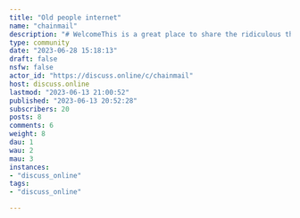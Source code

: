 ```yaml
---
title: "Old people internet" 
name: "chainmail"
description: "# WelcomeThis is a great place to share the ridiculous things your in-laws or parents send you. We cannot help but ask ourselves why they think it's interesting.# Rules1. Post must include who sent it to you.2. Follow discuss.online code of conduct.3. No porn!4. Use the NFSW tag when something isn't appropriate for all audiences."
type: community
date: "2023-06-28 15:18:13"
draft: false
nsfw: false
actor_id: "https://discuss.online/c/chainmail"
host: discuss.online
lastmod: "2023-06-13 21:00:52"
published: "2023-06-13 20:52:28"
subscribers: 20
posts: 8
comments: 6
weight: 8
dau: 1
wau: 2
mau: 3
instances:
- "discuss_online"
tags: 
- "discuss_online"

---
```

